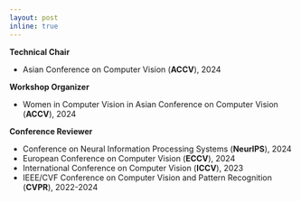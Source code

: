 ```yaml
---
layout: post
inline: true
---
```

**Technical Chair**
- Asian Conference on Computer Vision (**ACCV**), 2024

**Workshop Organizer**
- Women in Computer Vision in Asian Conference on Computer Vision (**ACCV**), 2024

**Conference Reviewer**
- Conference on Neural Information Processing Systems (**NeurIPS**), 2024
- European Conference on Computer Vision (**ECCV**), 2024
- International Conference on Computer Vision (**ICCV**), 2023
- IEEE/CVF Conference on Computer Vision and Pattern Recognition (**CVPR**), 2022-2024
